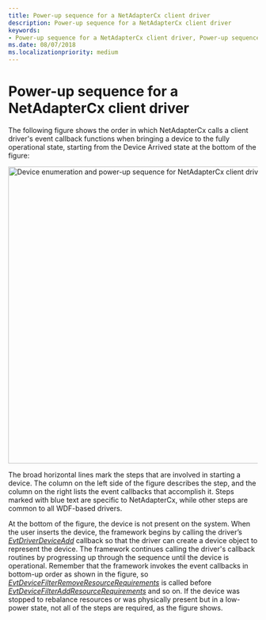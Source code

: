 ```yaml
---
title: Power-up sequence for a NetAdapterCx client driver
description: Power-up sequence for a NetAdapterCx client driver
keywords:
- Power-up sequence for a NetAdapterCx client driver, Power-up sequence for a NetAdapterCx client driver, Power-up sequence for a NetCx client driver
ms.date: 08/07/2018
ms.localizationpriority: medium
---
```


# Power-up sequence for a NetAdapterCx client driver

The following figure shows the order in which NetAdapterCx calls a client driver's event callback functions when bringing a device to the fully operational state, starting from the Device Arrived state at the bottom of the figure:

<img src="images/netadaptercx-powerup.png" alt="Device enumeration and power-up sequence for NetAdapterCx client driver" title="Device enumeration and power-up sequence for NetAdapterCx client driver" style="width: 600px;"/>

The broad horizontal lines mark the steps that are involved in starting a device. The column on the left side of the figure describes the step, and the column on the right lists the event callbacks that accomplish it. Steps marked with blue text are specific to NetAdapterCx, while other steps are common to all WDF-based drivers.

At the bottom of the figure, the device is not present on the system. When the user inserts the device, the framework begins by calling the driver’s [*EvtDriverDeviceAdd*](/windows-hardware/drivers/ddi/wdfdriver/nc-wdfdriver-evt_wdf_driver_device_add) callback so that the driver can create a device object to represent the device. The framework continues calling the driver's callback routines by progressing up through the sequence until the device is operational. Remember that the framework invokes the event callbacks in bottom-up order as shown in the figure, so [*EvtDeviceFilterRemoveResourceRequirements*](/windows-hardware/drivers/ddi/wdffdo/nc-wdffdo-evt_wdf_device_filter_resource_requirements) is called before [*EvtDeviceFilterAddResourceRequirements*](/windows-hardware/drivers/ddi/wdffdo/nc-wdffdo-evt_wdf_device_filter_resource_requirements) and so on. If the device was stopped to rebalance resources or was physically present but in a low-power state, not all of the steps are required, as the figure shows.
